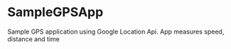 # SampleGPSApp
Sample GPS application using Google Location Api. App measures speed, distance and time
